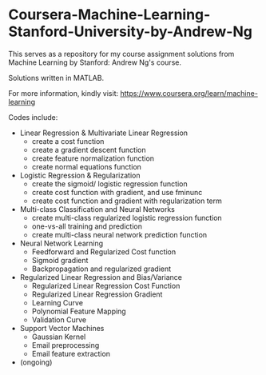 # Coursera-Machine-Learning-Stanford-University-by-Andrew-Ng
This serves as a repository for my course assignment solutions from Machine Learning by Stanford: Andrew Ng's course.

Solutions written in MATLAB.

For more information, kindly visit: https://www.coursera.org/learn/machine-learning

Codes include:
* Linear Regression & Multivariate Linear Regression
  * create a cost function
  * create a gradient descent function
  * create feature normalization function
  * create normal equations function
* Logistic Regression & Regularization
  * create the sigmoid/ logistic regression function
  * create cost function with gradient, and use fminunc 
  * create cost function and gradient with regularization term
* Multi-class Classification and Neural Networks
  * create multi-class regularized logistic regression function
  * one-vs-all training and prediction
  * create multi-class neural network prediction function
* Neural Network Learning
  * Feedforward and Regularized Cost function
  * Sigmoid gradient
  * Backpropagation and regularized gradient
* Regularized Linear Regression and Bias/Variance
  * Regularized Linear Regression Cost Function
  * Regularized Linear Regression Gradient
  * Learning Curve
  * Polynomial Feature Mapping
  * Validation Curve
* Support Vector Machines
  * Gaussian Kernel
  * Email preprocessing 
  * Email feature extraction
* (ongoing)
